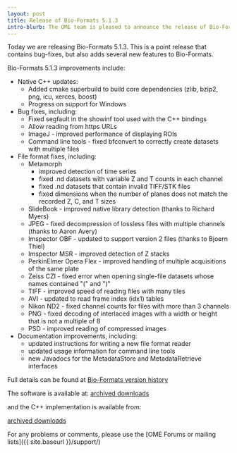 ```yaml
---
layout: post
title: Release of Bio-Formats 5.1.3
intro-blurb: The OME team is pleased to announce the release of Bio-Formats 5.1.3
---
```

Today we are releasing Bio-Formats 5.1.3. This is a point release that contains bug-fixes, but also adds several new features to Bio-Formats.

Bio-Formats 5.1.3 improvements include:

* Native C++ updates:
    * Added cmake superbuild to build core dependencies (zlib, bzip2, png, icu, xerces, boost)
    * Progress on support for Windows
* Bug fixes, including:
    * Fixed segfault in the showinf tool used with the C++ bindings
    * Allow reading from https URLs
    * ImageJ - improved performance of displaying ROIs
    * Command line tools - fixed bfconvert to correctly create datasets with multiple files
* File format fixes, including:
    * Metamorph
        * improved detection of time series
        * fixed .nd datasets with variable Z and T counts in each channel
        * fixed .nd datasets that contain invalid TIFF/STK files
        * fixed dimensions when the number of planes does not match the recorded Z, C, and T sizes
    * SlideBook - improved native library detection (thanks to Richard Myers)
    * JPEG - fixed decompression of lossless files with multiple channels (thanks to Aaron Avery)
    * Imspector OBF - updated to support version 2 files (thanks to Bjoern Thiel)
    * Imspector MSR - improved detection of Z stacks
    * PerkinElmer Opera Flex - improved handling of multiple acquisitions of the same plate
    * Zeiss CZI - fixed error when opening single-file datasets whose names contained "(" and ")"
    * TIFF - improved speed of reading files with many tiles
    * AVI - updated to read frame index (idx1) tables
    * Nikon ND2 - fixed channel counts for files with more than 3 channels
    * PNG - fixed decoding of interlaced images with a width or height that is not a multiple of 8
    * PSD - improved reading of compressed images
* Documentation improvements, including:
    * updated instructions for writing a new file format reader
    * updated usage information for command line tools
    * new Javadocs for the MetadataStore and MetadataRetrieve interfaces


Full details can be found at [Bio-Formats version history](http://www.openmicroscopy.org/site/support/bio-formats5/about/whats-new.html)

The software is available at:
[archived downloads](http://downloads.openmicroscopy.org/bio-formats/5.1.3)

and the C++ implementation is available from:

[archived downloads](http://downloads.openmicroscopy.org/bio-formats-cpp/5.1.3/)

For any problems or comments, please use the [OME Forums or mailing lists]({{ site.baseurl }}/support/)
